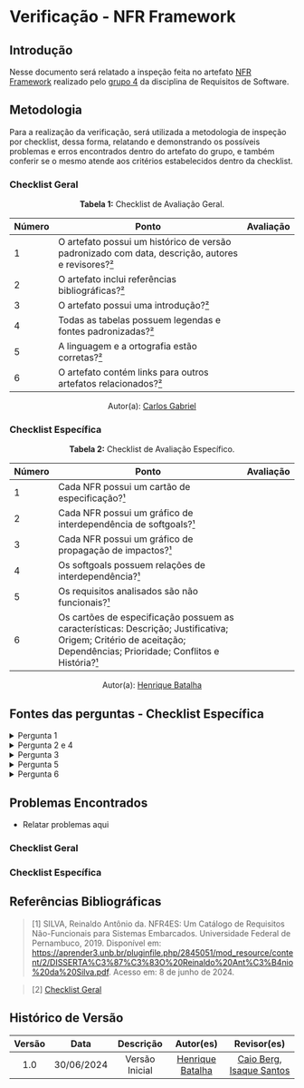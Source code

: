 # Verificação - NFR Framework

## Introdução

Nesse documento será relatado a inspeção feita no artefato [NFR Framework](https://requisitos-de-software.github.io/2024.1-Gov.br/#/modelagem/agil/nfr_framework) realizado pelo [grupo 4](https://github.com/Requisitos-de-Software/2024.1-Gov.br) da disciplina de Requisitos de Software.

## Metodologia

Para a realização da verificação, será utilizada a metodologia de inspeção por checklist, dessa forma, relatando e demonstrando os possíveis problemas e erros encontrados dentro do artefato do grupo, e também conferir se o mesmo atende aos critérios estabelecidos dentro da checklist.

### Checklist Geral

<font><p style="text-align: center">**Tabela 1:** Checklist de Avaliação Geral.</p></font>

| Número  | Ponto                                                                                                           | Avaliação         |
|-----|----------------------------------------------------------------------------------------------------------------------|------------------|
| 1   | O artefato possui um histórico de versão padronizado com data, descrição, autores e revisores?[²](#ref2)                       |                  |
| 2   | O artefato inclui referências bibliográficas?[²](#ref2)                                                                        |                  |
| 3   | O artefato possui uma introdução?[²](#ref2)                                                                                    |                  |
| 4   | Todas as tabelas possuem legendas e fontes padronizadas?[²](#ref2)                                                             |                  |
| 5  | A linguagem e a ortografia estão corretas?[²](#ref2)                                                                            |                  |
| 6  | O artefato contém links para outros artefatos relacionados?[²](#ref2)                                                           |                  |

<div align="center">Autor(a): <a href="https://github.com/TheCarlosRamos">Carlos Gabriel</a></div>

### Checklist Específica

<font><p style="text-align: center">**Tabela 2:** Checklist de Avaliação Específico.</p></font>

| Número | Ponto | Avaliação |
| ------------- | ------------- | ------------- |
| 1 | Cada NFR possui um cartão de especificação?[¹](#ref1) |  |
| 2 | Cada NFR possui um gráfico de interdependência de softgoals?[¹](#ref1) |  |
| 3 | Cada NFR possui um gráfico de propagação de impactos?[¹](#ref1) |  |
| 4 | Os softgoals possuem relações de interdependência?[¹](#ref1)|  |
| 5 | Os requisitos analisados são não funcionais?[¹](#ref1)|  |
| 6 | Os cartões de especificação possuem as características: Descrição; Justificativa; Origem; Critério de aceitação; Dependências; Prioridade; Conflitos e História?[¹](#ref1) |  |
<div align="center">Autor(a): <a href="https://github.com/HeBatalha">Henrique Batalha</a></div>

## Fontes das perguntas - Checklist Específica

</details>
<details><summary>Pergunta 1</summary>
<img src="assets/verificacao/nfr1.png" alt="ref" width="700"/>
</details>

</details>
<details><summary>Pergunta 2 e 4</summary>
<img src="assets/verificacao/nfr2.png" alt="ref" width="700"/>
</details>

</details>
<details><summary>Pergunta 3</summary>
<img src="assets/verificacao/nfr3.png" alt="ref" width="700"/>
</details>

</details>
<details><summary>Pergunta 5</summary>
<img src="assets/verificacao/nfr5.png" alt="ref" width="700"/>
</details>

</details>
<details><summary>Pergunta 6</summary>
<img src="assets/verificacao/nfr6.png" alt="ref" width="700"/>
</details>

## Problemas Encontrados

- Relatar problemas aqui

### Checklist Geral

### Checklist Específica


## Referências Bibliográficas

<a id="ref1"></a>

> [1] SILVA, Reinaldo Antônio da. NFR4ES: Um Catálogo de Requisitos Não-Funcionais para Sistemas Embarcados. Universidade Federal de Pernambuco, 2019. Disponível em: https://aprender3.unb.br/pluginfile.php/2845051/mod_resource/content/2/DISSERTA%C3%87%C3%83O%20Reinaldo%20Ant%C3%B4nio%20da%20Silva.pdf. Acesso em: 8 de junho de 2024.

<a id="ref2"></a>

> [2] [Checklist Geral](verificacao/grupo_4/panorama_geral.md#metodologia)

## Histórico de Versão

| Versão |    Data    |                      Descrição                      |      Autor(es)      | Revisor(es)  |
| :----: | :--------: | :-------------------------------------------------: | :-----------------: | :----------: |
|  1.0   | 30/06/2024 | Versão Inicial | [Henrique Batalha](https://github.com/HeBatalha) | [Caio Berg](https://github.com/Caio-bergbjj), [Isaque Santos](https://github.com/IsaqueSH) |